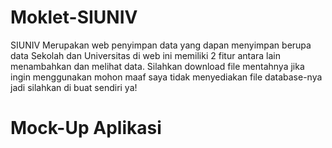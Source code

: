 # Moklet-SIUNIV

SIUNIV Merupakan web penyimpan data yang dapan menyimpan berupa data Sekolah dan Universitas di web ini memiliki 2 fitur antara lain menambahkan dan melihat data. Silahkan download file mentahnya jika ingin menggunakan mohon maaf saya tidak menyediakan file database-nya jadi silahkan di buat sendiri ya!

# Mock-Up Aplikasi


